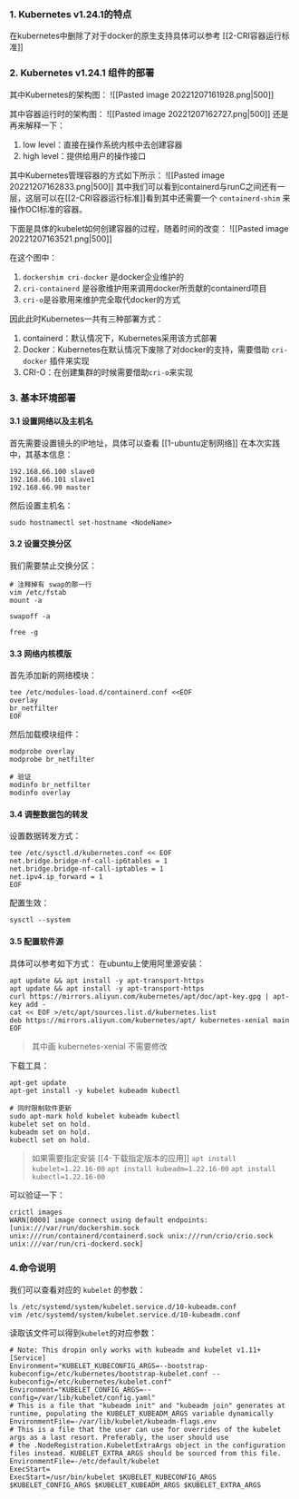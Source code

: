 ### 1. Kubernetes v1.24.1的特点

在kubernetes中删除了对于docker的原生支持具体可以参考 [[2-CRI容器运行标准]]

### 2. Kubernetes v1.24.1 组件的部署

其中Kubernetes的架构图：
![[Pasted image 20221207161928.png|500]]

其中容器运行时的架构图：
![[Pasted image 20221207162727.png|500]]
还是再来解释一下：

1. low level：直接在操作系统内核中去创建容器
2. high level：提供给用户的操作接口

其中Kubernetes管理容器的方式如下所示：
![[Pasted image 20221207162833.png|500]]
其中我们可以看到containerd与runC之间还有一层，这层可以在[[2-CRI容器运行标准]]看到其中还需要一个 `containerd-shim` 来操作OCI标准的容器。

下面是具体的kubelet如何创建容器的过程，随着时间的改变：
![[Pasted image 20221207163521.png|500]]

在这个图中：

1. `dockershim cri-docker` 是docker企业维护的
2. `cri-containerd` 是谷歌维护用来调用docker所贡献的containerd项目
3. `cri-o`是谷歌用来维护完全取代docker的方式

因此此时Kubernetes一共有三种部署方式：

1. containerd：默认情况下，Kubernetes采用该方式部署
2. Docker：Kubernetes在默认情况下废除了对docker的支持，需要借助 `cri-docker` 插件来实现
3. CRI-O：在创建集群的时候需要借助`cri-o`来实现

### 3. 基本环境部署

#### 3.1 设置网络以及主机名

首先需要设置镜头的IP地址，具体可以查看 [[1-ubuntu定制网络]]
在本次实践中，其基本信息：

```text
192.168.66.100 slave0 
192.168.66.101 slave1 
192.168.66.90 master
```

然后设置主机名：

```shell
sudo hostnamectl set-hostname <NodeName>
```

#### 3.2 设置交换分区

我们需要禁止交换分区：

```shell
# 注释掉有 swap的那一行
vim /etc/fstab
mount -a

swapoff -a

free -g
```

#### 3.3 网络内核模版

首先添加新的网络模块：

```shell
tee /etc/modules-load.d/containerd.conf <<EOF
overlay
br_netfilter
EOF
```

然后加载模块组件：

```shell
modprobe overlay
modprobe br_netfilter

# 验证
modinfo br_netfilter
modinfo overlay
```

#### 3.4 调整数据包的转发

设置数据转发方式：

```shell
tee /etc/sysctl.d/kubernetes.conf << EOF
net.bridge.bridge-nf-call-ip6tables = 1
net.bridge.bridge-nf-call-iptables = 1
net.ipv4.ip_forward = 1
EOF
```

配置生效：

```shell
sysctl --system
```

#### 3.5 配置软件源

具体可以参考如下方式：
在ubuntu上使用阿里源安装：

```shell
apt update && apt install -y apt-transport-https
apt update && apt install -y apt-transport-https
curl https://mirrors.aliyun.com/kubernetes/apt/doc/apt-key.gpg | apt-key add - 
cat << EOF >/etc/apt/sources.list.d/kubernetes.list
deb https://mirrors.aliyun.com/kubernetes/apt/ kubernetes-xenial main
EOF
```

>  其中画 kubernetes-xenial 不需要修改

下载工具：

```shell
apt-get update
apt-get install -y kubelet kubeadm kubectl

# 同时限制软件更新
sudo apt-mark hold kubelet kubeadm kubectl
kubelet set on hold.
kubeadm set on hold.
kubectl set on hold.
```

> 如果需要指定安装 [[4-下载指定版本的应用]]
> `apt install kubelet=1.22.16-00`
> `apt install kubeadm=1.22.16-00`
> `apt install kubectl=1.22.16-00`

可以验证一下：

```shell
crictl images
WARN[0000] image connect using default endpoints: [unix:///var/run/dockershim.sock unix:///run/containerd/containerd.sock unix:///run/crio/crio.sock unix:///var/run/cri-dockerd.sock]
```

### 4.命令说明

我们可以查看对应的 `kubelet` 的参数：

```shell
ls /etc/systemd/system/kubelet.service.d/10-kubeadm.conf 
vim /etc/systemd/system/kubelet.service.d/10-kubeadm.conf
```

读取该文件可以得到`kubelet`的对应参数：

```shell
# Note: This dropin only works with kubeadm and kubelet v1.11+
[Service]
Environment="KUBELET_KUBECONFIG_ARGS=--bootstrap-kubeconfig=/etc/kubernetes/bootstrap-kubelet.conf --kubeconfig=/etc/kubernetes/kubelet.conf"
Environment="KUBELET_CONFIG_ARGS=--config=/var/lib/kubelet/config.yaml"
# This is a file that "kubeadm init" and "kubeadm join" generates at runtime, populating the KUBELET_KUBEADM_ARGS variable dynamically
EnvironmentFile=-/var/lib/kubelet/kubeadm-flags.env
# This is a file that the user can use for overrides of the kubelet args as a last resort. Preferably, the user should use
# the .NodeRegistration.KubeletExtraArgs object in the configuration files instead. KUBELET_EXTRA_ARGS should be sourced from this file.
EnvironmentFile=-/etc/default/kubelet
ExecStart=
ExecStart=/usr/bin/kubelet $KUBELET_KUBECONFIG_ARGS $KUBELET_CONFIG_ARGS $KUBELET_KUBEADM_ARGS $KUBELET_EXTRA_ARGS
```
